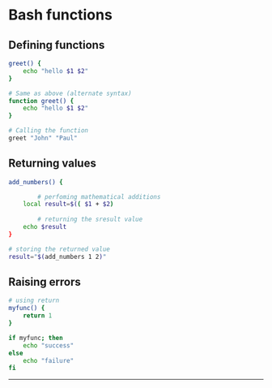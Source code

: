 # Bash functions

## **Defining functions**

```bash
greet() {
    echo "hello $1 $2"
}

# Same as above (alternate syntax)
function greet() {
    echo "hello $1 $2"
}

# Calling the function
greet "John" "Paul"
```

## **Returning values**

```bash
add_numbers() {

		# perfoming mathematical additions
    local result=$(( $1 + $2)
		
		# returning the sresult value
    echo $result
}

# storing the returned value
result="$(add_numbers 1 2)"
```

## Raising errors

```bash
# using return
myfunc() {
    return 1
}

if myfunc; then
    echo "success"
else
    echo "failure"
fi
```

---
